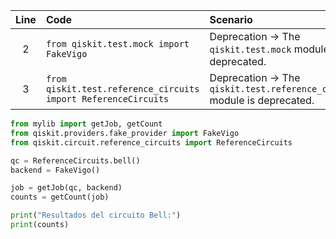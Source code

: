 | Line | Code | Scenario | Reference | Artifact | Refactoring |
| :--: | :--- | :------- | :-------: | :------- | :---------- |
| 2 | `from qiskit.test.mock import FakeVigo` | Deprecation -> The `qiskit.test.mock` module is deprecated. | Internal Knowledge | `qiskit.test.mock` | `from qiskit.providers.fake_provider import FakeVigo` |
| 3 | `from qiskit.test.reference_circuits import ReferenceCircuits` | Deprecation -> The `qiskit.test.reference_circuits` module is deprecated. | Internal Knowledge | `qiskit.test.reference_circuits` | `from qiskit.circuit.reference_circuits import ReferenceCircuits` |


```python
from mylib import getJob, getCount
from qiskit.providers.fake_provider import FakeVigo
from qiskit.circuit.reference_circuits import ReferenceCircuits

qc = ReferenceCircuits.bell()
backend = FakeVigo()

job = getJob(qc, backend)
counts = getCount(job)

print("Resultados del circuito Bell:")
print(counts)
```